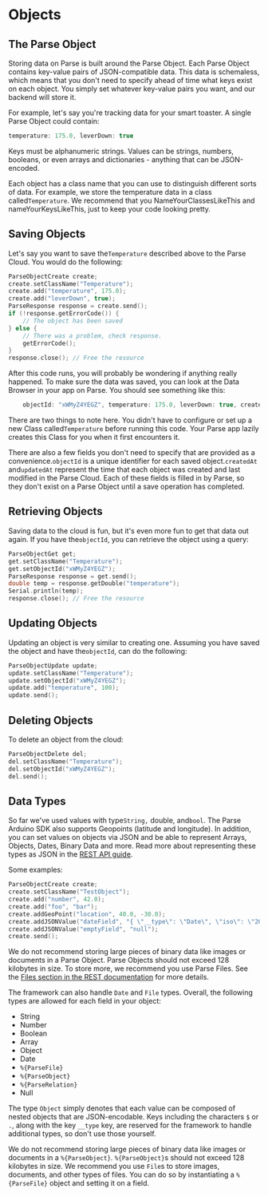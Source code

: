 # Objects

## The Parse Object

Storing data on Parse is built around the Parse Object. Each Parse Object contains key-value pairs of JSON-compatible data. This data is schemaless, which means that you don't need to specify ahead of time what keys exist on each object. You simply set whatever key-value pairs you want, and our backend will store it.

For example, let's say you're tracking data for your smart toaster. A single Parse Object could contain:

```js
temperature: 175.0, leverDown: true
```

Keys must be alphanumeric strings. Values can be strings, numbers, booleans, or even arrays and dictionaries - anything that can be JSON-encoded.

Each object has a class name that you can use to distinguish different sorts of data. For example, we store the temperature data in a class called`Temperature`. We recommend that you NameYourClassesLikeThis and nameYourKeysLikeThis, just to keep your code looking pretty.

## Saving Objects

Let's say you want to save the`Temperature` described above to the Parse Cloud. You would do the following:

```cpp
ParseObjectCreate create;
create.setClassName("Temperature");
create.add("temperature", 175.0);
create.add("leverDown", true);
ParseResponse response = create.send();
if (!response.getErrorCode()) {
	// The object has been saved
} else {
	// There was a problem, check response.
	getErrorCode();
}
response.close(); // Free the resource
```

After this code runs, you will probably be wondering if anything really happened. To make sure the data was saved, you can look at the Data Browser in your app on Parse. You should see something like this:

```js
	objectId: "xWMyZ4YEGZ", temperature: 175.0, leverDown: true, createdAt: "2011-06-10T18:33:42Z", updatedAt: "2011-06-10T18:33:42Z"
```

There are two things to note here. You didn't have to configure or set up a new Class called`Temperature` before running this code. Your Parse app lazily creates this Class for you when it first encounters it.

There are also a few fields you don't need to specify that are provided as a convenience.`objectId` is a unique identifier for each saved object.`createdAt` and`updatedAt` represent the time that each object was created and last modified in the Parse Cloud. Each of these fields is filled in by Parse, so they don't exist on a Parse Object until a save operation has completed.

## Retrieving Objects

Saving data to the cloud is fun, but it's even more fun to get that data out again. If you have the`objectId`, you can retrieve the object using a query:

```cpp
ParseObjectGet get;
get.setClassName("Temperature");
get.setObjectId("xWMyZ4YEGZ");
ParseResponse response = get.send();
double temp = response.getDouble("temperature");
Serial.println(temp);
response.close(); // Free the resource
```

## Updating Objects

Updating an object is very similar to creating one. Assuming you have saved the object and have the`objectId`, can do the following:

```cpp
ParseObjectUpdate update;
update.setClassName("Temperature");
update.setObjectId("xWMyZ4YEGZ");
update.add("temperature", 100);
update.send();
```

## Deleting Objects

To delete an object from the cloud:

```cpp
ParseObjectDelete del;
del.setClassName("Temperature");
del.setObjectId("xWMyZ4YEGZ");
del.send();
```

## Data Types

So far we've used values with type`String,` double, and`bool`. The Parse Arduino SDK also supports Geopoints (latitude and longitude). In addition, you can set values on objects via JSON and be able to represent Arrays, Objects, Dates, Binary Data and more. Read more about representing these types as JSON in the [REST API guide](/docs/rest#objects-types).

Some examples:

```cpp
ParseObjectCreate create;
create.setClassName("TestObject");
create.add("number", 42.0);
create.add("foo", "bar");
create.addGeoPoint("location", 40.0, -30.0);
create.addJSONValue("dateField", "{ \"__type\": \"Date\", \"iso\": \"2011-08-21T18:02:52.249Z\" }"); create.addJSONValue("arrayField", "[ 30, \"string\" ]"); create.addJSONValue("objectField", "{ \"number\": 30, \"string\": \"baz\" }");
create.addJSONValue("emptyField", "null");
create.send();
```

We do not recommend storing large pieces of binary data like images or documents in a Parse Object. Parse Objects should not exceed 128 kilobytes in size. To store more, we recommend you use Parse Files. See the [Files section in the REST documentation](/docs/rest#files) for more details.


The framework can also handle `Date` and `File` types. Overall, the following types are allowed for each field in your object:

* String
* Number
* Boolean
* Array
* Object
* Date
* `%{ParseFile}`
* `%{ParseObject}`
* `%{ParseRelation}`
* Null

The type `Object` simply denotes that each value can be composed of nested objects that are JSON-encodable. Keys including the characters `$` or `.`, along with the key `__type` key, are reserved for the framework to handle additional types, so don't use those yourself.

We do not recommend storing large pieces of binary data like images or documents in a `%{ParseObject}`. `%{ParseObject}`s should not exceed 128 kilobytes in size. We recommend you use `File`s to store images, documents, and other types of files. You can do so by instantiating a `%{ParseFile}` object and setting it on a field.
